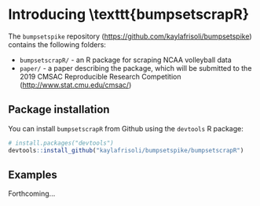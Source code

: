 # Introducing \texttt{bumpsetscrapR}

The $\texttt{bumpsetspike}$ repository (https://github.com/kaylafrisoli/bumpsetspike) contains the following folders: 

* $\texttt{bumpsetscrapR/}$ - an R package for scraping NCAA volleyball data
* $\texttt{paper/}$ - a paper describing the package, which will be submitted to the 2019 CMSAC Reproducible Research Competition (http://www.stat.cmu.edu/cmsac/)

## Package installation

You can install `bumpsetscrapR` from Github using the `devtools` R package:

``` r
# install.packages("devtools")
devtools::install_github("kaylafrisoli/bumpsetspike/bumpsetscrapR")
```

## Examples

Forthcoming... 